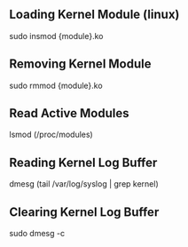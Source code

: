 ## Loading Kernel Module (linux)
sudo insmod {module}.ko

## Removing Kernel Module
sudo rmmod {module}.ko

## Read Active Modules
lsmod (/proc/modules)

## Reading Kernel Log Buffer
dmesg (tail /var/log/syslog | grep kernel)

## Clearing Kernel Log Buffer
sudo dmesg -c
